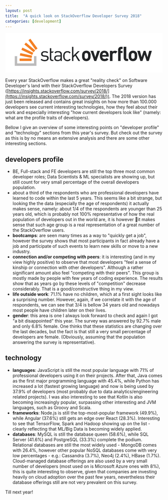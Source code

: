 ```yaml
---
layout: post
title:  "A quick look on StackOverflow Developer Survey 2018"
categories: [development]
---
```


![StackOverflow](/assets/so-logo.svg)

Every year StackOverflow makes a great "reality check" on Software Developer's land with their StackOverflow Developers Survey ([https://insights.stackoverflow.com/survey/2018/](https://insights.stackoverflow.com/survey/2018/)). The 2018 version has just been released and contains great insights on how more than 100.000 developers see current interesting technologies, how they feel about their work and especially interesting "how current developers look like" (namely: what are the profile traits of developers).

Bellow I give an overview of some interesting points on "developer profile" and "technology" sections from this year's survey. But check out the survey as this is by no means an extensive analysis and there are some other interesting sections.

## developers profile

- BE, Full-stack and FE developers are still the top three most common developer roles; Data Scientists & ML specialists are showing up, but still count for very small percentage of the overall developers population.
- about a third of the respondents who are professional developers have learned to code within the last 5 years. This seems like a bit strange, but looking the the data (especially the age of respondents) it actually makes sense, namely: about 1/4 of the respondents are younger than 25 years old, which is probably not 100% representative of how the real population of developers out in the world are, it is however it makes sense that such age group is a real representation of a great number of the StackOverflow users.
- __bootcamps__: are seen many times as a way to "quickly get a job", however the survey shows that most participants in fact already have a job and participate of such events to learn new skills or move to a new industry.
- __connection and/or competing with peers__: it is interesting (and in my view highly positive) to observe that most developers "feel a sense of kinship or connection with other developers". Although a rather significant amount also feel "competing with their peers". This group is mostly made by people with few years of coding experience. The results show that as years go by these levels of "competition" decrease considerably. That is a good/constructive thing in my view.
- __life outside work__: 71.1% have no children, which at a first sight looks like a surprising number. However, again, if we correlate it with the age of respondents, we can see that 3/4 is bellow 34 years old and nowadays most people have children later on their lives.
- __gender__: this area is one I always look forward to check  and again I got "a bit disappointed" this year. The survey was answered by 92.7% male and only 6.8% female. One thinks that these statistics are changing over the last decades, but the fact is that still a very small percentage of developers are female. (Obviously, assuming that the population answering the survey is representative).

## technology

- __languages__: JavaScript is still the most popular language with 71% of professional developers using it on their projects. After that, Java comes as the first major programming language with 45.4%, while Python has increased a lot (fastest growing language) and now is being used by 37.9% of developers (most probably due to data analytics/engineering related projects). I was also interesting to see that Kotlin is also becoming increasingly popular, surpassing other interesting and JVM languages, such as Groovy and Scala.
- __frameworks__: Node.js is still the top-most-popular framework (49.9%), while Angular (37.6%) still gets an edge over React (28.3%). Interesting to see that TensorFlow, Spark and Hadoop showing up on the list - clearly reflecting  that ML/Big Data is becoming widely applied.
- __databases__: MySQL is still the database queen (58.6%), while SQL Server (41.6%) and PostgreSQL (33.3%) complete the podium. Relational databases are still the most widely used - MongoDB comes with 26.4%, however other popular NoSQL databases come with very low percentages - e.g.: Cassandra (3.7%), Neo4j (2.4%), HBase (1.7%). Cloud-managed database offerings are also used by a very small number of developers (most used on is Microsoft Azure ones with 8%), this is quite interesting to observe, given that companies are investing heavily on cloud adoption over the past few years, nevertheless their database offerings still are not very prevalent on this survey.

Till next year!
